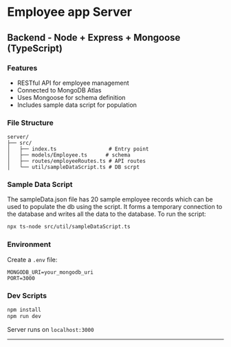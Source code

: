 # Employee app Server

## Backend - Node + Express + Mongoose (TypeScript)

### Features

* RESTful API for employee management
* Connected to MongoDB Atlas
* Uses Mongoose for schema definition
* Includes sample data script for population

### File Structure

```
server/
├── src/
│   ├── index.ts                 # Entry point
│   ├── models/Employee.ts      # schema
│   ├── routes/employeeRoutes.ts # API routes
│   └── util/sampleDataScript.ts # DB scrpt
```

### Sample Data Script

The sampleData.json file has 20 sample employee records which can be used to populate the db using the script.
It forms a temporary connection to the database and writes all the data to the database.
To run the script:

```bash
npx ts-node src/util/sampleDataScript.ts
```

### Environment

Create a `.env` file:

```env
MONGODB_URI=your_mongodb_uri
PORT=3000
```

### Dev Scripts

```bash
npm install
npm run dev
```

Server runs on `localhost:3000`

---

